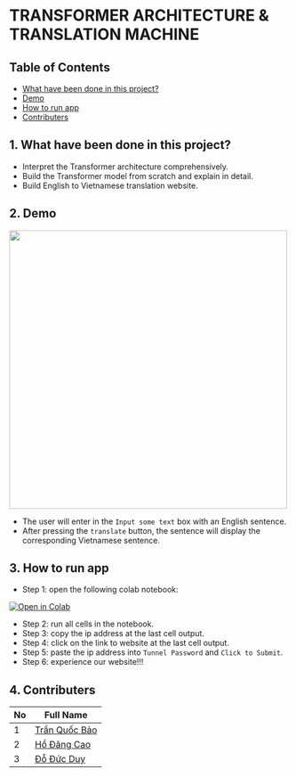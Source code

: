 # TRANSFORMER ARCHITECTURE & TRANSLATION MACHINE

## Table of Contents
- [What have been done in this project?](#1-what-have-been-done-in-this-project)
- [Demo](#2-demo)
- [How to run app](#3-how-to-run-app)
- [Contributers](#4-contributers)

## 1. **What have been done in this project?**
- Interpret the Transformer architecture comprehensively.
- Build the Transformer model from scratch and explain in detail.
- Build English to Vietnamese translation website.

## 2. **Demo**

<img src='./readme%20stuffs/demo.gif' width=500>

- The user will enter in the `Input some text` box with an English sentence.
- After pressing the `translate` button, the sentence will display the corresponding Vietnamese sentence.

## 3. **How to run app**
- Step 1: open the following colab notebook:

[![Open in Colab](https://colab.research.google.com/assets/colab-badge.svg)](https://colab.research.google.com/github/HoDangCao/Machine-Translation/blob/main/translations_machine/Machine_Translate_app.ipynb)

- Step 2: run all cells in the notebook.
- Step 3: copy the ip address at the last cell output.
- Step 4: click on the link to website at the last cell output.
- Step 5: paste the ip address into `Tunnel Password` and `Click to Submit`.
- Step 6: experience our website!!!

## 4. **Contributers**

| **No**  | **Full Name**         |
| ------- | ----------------------|
| 1       | [Trần Quốc Bảo](https://github.com/TQ-Ba0)              |
| 2       | [Hồ Đăng Cao](https://github.com/HoDangCao)             |
| 3       | [Đỗ Đức Duy](https://github.com/dduyds)                 |
